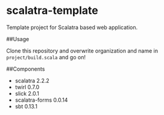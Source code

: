 scalatra-template
=================

Template project for Scalatra based web application.

##Usage

Clone this repository and overwrite organization and name in `project/build.scala` and go on!

##Components

* scalatra 2.2.2
* twirl 0.7.0
* slick 2.0.1
* scalatra-forms 0.0.14
* sbt 0.13.1
